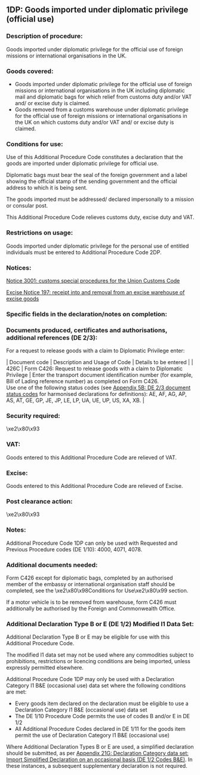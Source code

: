 1DP:  Goods imported under diplomatic privilege (official use)
----------------------------------------------------------------

### Description of procedure:

Goods imported under diplomatic privilege for the official use of foreign missions or international organisations in the UK.

### Goods covered:

 * Goods imported under diplomatic privilege for the official use of foreign missions or international organisations in the UK including diplomatic mail and diplomatic bags for which relief from customs duty and/or VAT and/ or excise duty is claimed.
 * Goods removed from a customs warehouse under diplomatic privilege for the official use of foreign missions or international organisations in the UK on which customs duty and/or VAT and/ or excise duty is claimed.

### Conditions for use:

Use of this Additional Procedure Code constitutes a declaration that the goods are imported under diplomatic privilege for official use.

Diplomatic bags must bear the seal of the foreign government and a label showing the official stamp of the sending government and the official address to which it is being sent.

The goods imported must be addressed/ declared impersonally to a mission or consular post.

This Additional Procedure Code relieves customs duty, excise duty and VAT.

### Restrictions on usage:

Goods imported under diplomatic privilege for the personal use of entitled individuals must be entered to Additional Procedure Code 2DP.

### Notices:

[Notice 3001: customs special procedures for the Union Customs Code](https://www.gov.uk/government/publications/notice-3001-special-procedures-for-the-union-customs-code)

[Excise Notice 197: receipt into and removal from an excise warehouse of excise goods](https://www.gov.uk/guidance/receive-goods-into-and-remove-goods-from-an-excise-warehouse-excise-notice-197)

### Specific fields in the declaration/notes on completion:

### Documents produced, certificates and authorisations, additional references (DE 2/3):

For a request to release goods with a claim to Diplomatic Privilege enter:



  |  Document code |  Description and Usage of Code |  Details to be entered | 
   |  426C |  Form C426: Request to release goods with a claim to Diplomatic Privilege |  Enter the transport document identification number (for example, Bill of Lading reference number) as completed on Form C426.  
Use one of the following status codes (see [Appendix 5B: DE 2/3 document status codes](https://www.gov.uk/guidance/data-element-23-document-status-codes-of-the-customs-declaration-service-cds) for harmonised declarations for definitions): AE, AF, AG, AP, AS, AT, GE, GP, JE, JP, LE, LP, UA, UE, UP, US, XA, XB. | 
 
### Security required:

\xe2\x80\x93

### VAT:

Goods entered to this Additional Procedure Code are relieved of VAT.

### Excise:

Goods entered to this Additional Procedure Code are relieved of Excise.

### Post clearance action:

\xe2\x80\x93

### Notes:

Additional Procedure Code 1DP can only be used with Requested and Previous Procedure codes (DE 1/10): 4000, 4071, 4078.

### Additional documents needed:

Form C426 except for diplomatic bags, completed by an authorised member of the embassy or international organisation staff should be completed, see the \xe2\x80\x98Conditions for Use\xe2\x80\x99 section.

If a motor vehicle is to be removed from warehouse, form C426 must additionally be authorised by the Foreign and Commonwealth Office.

### Additional Declaration Type B or E (DE 1/2) Modified I1 Data Set:

Additional Declaration Type B or E may be eligible for use with this Additional Procedure Code.

The modified I1 data set may not be used where any commodities subject to prohibitions, restrictions or licencing conditions are being imported, unless expressly permitted elsewhere.

Additional Procedure Code 1DP may only be used with a Declaration Category I1 B&E (occasional use) data set where the following conditions are met:

 * Every goods item declared on the declaration must be eligible to use a Declaration Category I1 B&E (occasional use) data set
 * The DE 1/10 Procedure Code permits the use of codes B and/or E in DE 1/2
 * All Additional Procedure Codes declared in DE 1/11 for the goods item permit the use of Declaration Category I1 B&E (occasional use)

Where Additional Declaration Types B or E are used, a simplified declaration should be submitted, as per [Appendix 21G: Declaration Category data set: Import Simplified Declaration on an occasional basis (DE 1/2 Codes B&E)](https://www.gov.uk/government/publications/appendix-21-import-declaration-category-data-sets/appendix-21g-declaration-category-data-sets-i1-be). In these instances, a subsequent supplementary declaration is not required.

